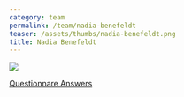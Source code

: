 ```yaml
---
category: team
permalink: /team/nadia-benefeldt
teaser: /assets/thumbs/nadia-benefeldt.png
title: Nadia Benefeldt
---
```


<img src="/assets/img/nadia-benefeldt.png" />

[Questionnare Answers](https://drive.google.com/open?id=14qEiYKNEp8kFjxUWqdo73cBKnKkt2DibeLrGgEvjiaM)
